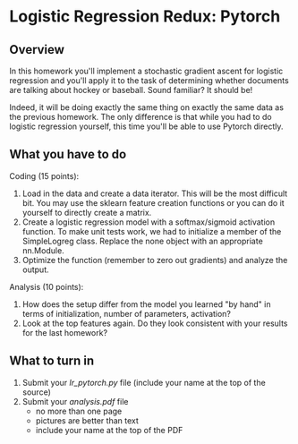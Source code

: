 Logistic Regression Redux: Pytorch
=

Overview
--------

In this homework you'll implement a stochastic gradient ascent for
logistic regression and you'll apply it to the task of determining
whether documents are talking about hockey or baseball.  Sound familiar?  It should be!

Indeed, it will be doing exactly the same thing on exactly the same data as the previous homework.  The only difference is that while you had to do logistic regression yourself, this time you'll be able to use Pytorch directly.

What you have to do
----

Coding (15 points):

1. Load in the data and create a data iterator.  This will be the most difficult bit.  You may use the sklearn feature creation functions or you can do it yourself to directly create a matrix.
1. Create a logistic regression model with a softmax/sigmoid
   activation function.  To make unit tests work, we had to initialize
   a member of the SimpleLogreg class.  Replace the none object with
   an appropriate nn.Module.
1. Optimize the function (remember to zero out gradients) and analyze the output.

Analysis (10 points):

1. How does the setup differ from the model you learned "by hand" in terms of initialization, number of parameters, activation?
2. Look at the top features again.  Do they look consistent with your results for the last homework?

What to turn in
-

1. Submit your _lr_pytorch.py_ file (include your name at the top of the source)
1. Submit your _analysis.pdf_ file
    - no more than one page
    - pictures are better than text
    - include your name at the top of the PDF





